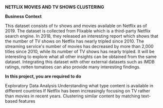 **NETFLIX MOVIES AND TV SHOWS CLUSTERING**

**Business Context**

This dataset consists of tv shows and movies available on Netflix as of 2019. The dataset is collected from Flixable which is a third-party Netflix search engine. In 2018, they released an interesting report which shows that the number of TV shows on Netflix has nearly tripled since 2010. The streaming service's number of movies has decreased by more than 2,000 titles since 2010, while its number of TV shows has nearly tripled. It will be interesting to explore what all other insights can be obtained from the same dataset. Integrating this dataset with other external datasets such as IMDB ratings, rotten tomatoes can also provide many interesting findings.

**In this project, you are required to do**

Exploratory Data Analysis
Understanding what type content is available in different countries If Netflix has been increasingly focusing on TV rather than movies in recent years.
Clustering similar content by matching text-based features
